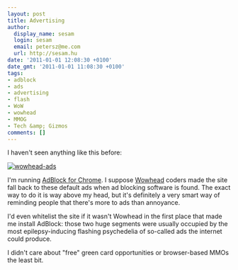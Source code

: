 ```yaml
---
layout: post
title: Advertising
author:
  display_name: sesam
  login: sesam
  email: petersz@me.com
  url: http://sesam.hu
date: '2011-01-01 12:08:30 +0100'
date_gmt: '2011-01-01 11:08:30 +0100'
tags:
- adblock
- ads
- advertising
- flash
- WoW
- wowhead
- MMOG
- Tech &amp; Gizmos
comments: []
---
```


I haven't seen anything like this before:

[![wowhead-ads](https://img.skitch.com/20110101-fnge8mjj392mm6678je7msfuyq.png)](http://wowhead.com)

I'm running [AdBlock for Chrome](https://chrome.google.com/extensions/detail/gighmmpiobklfepjocnamgkkbiglidom). I suppose [Wowhead](http://wowhead.com) coders made the site fall back to these default ads when ad blocking software is found. The exact way to do it is way above my head, but it's definitely a very smart way of reminding people that there's more to ads than annoyance.

I'd even whitelist the site if it wasn't Wowhead in the first place that made me install AdBlock: those two huge segments were usually occupied by the most epilepsy-inducing flashing psychedelia of so-called ads the internet could produce.

I didn't care about "free" green card opportunities or browser-based MMOs the least bit.
